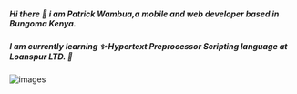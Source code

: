 ##### Hi there 👋 i am Patrick Wambua,a mobile and web developer based in Bungoma Kenya.
##### I am currently learning :sparkles: **Hypertext Preprocessor** Scripting language at Loanspur LTD. 🌱 

![images](https://user-images.githubusercontent.com/102645955/192633771-f657c2c8-2c29-4e83-bab3-08fe9bb2c4c8.png)

<!--
**PatrickNthiwa/PatrickNthiwa** is a ✨ _special_ ✨ repository because its `README.md`![images](https://user-images.githubusercontent.com/102645955/192632515-749815f6-2f27-48f8-8240-7e892edd9003.png)
 (this file) appears on your GitHub profile.

Here are some ideas to get you started:

- 🔭 I’m currently working on ...
- 🌱 I’m currently learning ...
- 👯 I’m looking to collaborate on ...
- 🤔 I’m looking for help with ...
- 💬 Ask me about ...
- 📫 How to reach me: ...
- 😄 Pronouns: ...
- ⚡ Fun fact: ...
-->
